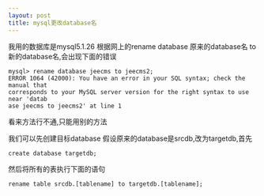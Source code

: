 ```yaml
---
layout: post
title: mysql更改database名
---
```


我用的数据库是mysql5.1.26
根据网上的rename database 原来的database名 to 新的database名,会出现下面的错误

    mysql> rename database jeecms to jeecms2;
    ERROR 1064 (42000): You have an error in your SQL syntax; check the manual that
    corresponds to your MySQL server version for the right syntax to use near 'datab
    ase jeecms to jeecms2' at line 1

看来方法行不通,只能用别的方法

我们可以先创建目标database
假设原来的database是srcdb,改为targetdb,首先

    create database targetdb;

然后将所有的表执行下面的语句

    rename table srcdb.[tablename] to targetdb.[tablename];
